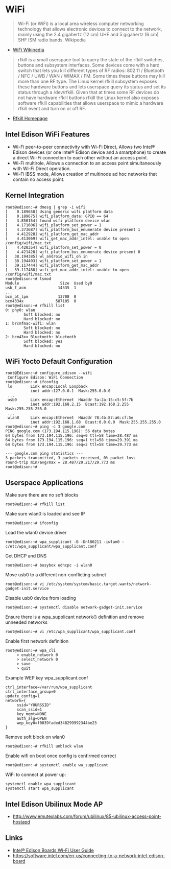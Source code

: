 WiFi
==

> Wi-Fi (or WiFi) is a local area wireless computer networking technology that allows electronic devices to connect to the network, mainly using the 2.4 gigahertz (12 cm) UHF and 5 gigahertz (6 cm) SHF ISM radio bands. Wikipedia

- [WiFi Wikipedia](https://en.wikipedia.org/wiki/Wi-Fi)

> rfkill is a small userspace tool to query the state of the rfkill switches, buttons and subsystem interfaces. Some devices come with a hard switch that lets you kill different types of RF radios: 802.11 / Bluetooth / NFC / UWB / WAN / WIMAX / FM. Some times these buttons may kill more than one RF type. The Linux kernel rfkill subsystem exposes these hardware buttons and lets userspace query its status and set its status through a /dev/rfkill. Given that at times some RF devices do not have hardware rfkill buttons rfkill the Linux kernel also exposes software rfkill capabilities that allows userspace to mimic a hardware rfkill event and turn on or off RF. 

- [Rfkill Homepage](https://wireless.wiki.kernel.org/en/users/documentation/rfkill)

## Intel Edison WiFi Features

- Wi-Fi peer-to-peer connectivity with Wi-Fi Direct, Allows two Intel® Edison devices (or one Intel® Edison device and a smartphone) to create a direct Wi-Fi connection to each other without an access point.
- Wi-Fi multirole, Allows a connection to an access point simultaneously with Wi-Fi Direct operation. 
- Wi-Fi IBSS mode, Allows creation of multinode ad hoc networks that contain no access point.

## Kernel Integration

    root@edison:~# dmesg | grep -i wifi
    [    0.189658] Using generic wifi platform data
    [    0.189675] wifi_platform_data: GPIO == 64
    [    3.850154] found wifi platform device wlan
    [    4.171606] wifi_platform_set_power = 1
    [    4.373687] wifi_platform_bus_enumerate device present 1
    [    4.412928] wifi_platform_get_mac_addr
    [    4.413069] wifi_get_mac_addr_intel: unable to open /config/wifi/mac.txt
    [    4.420354] wifi_platform_set_power = 0
    [    4.421428] wifi_platform_bus_enumerate device present 0
    [   38.194385] wl_android_wifi_on in
    [   38.194403] wifi_platform_set_power = 1
    [   39.117444] wifi_platform_get_mac_addr
    [   39.117488] wifi_get_mac_addr_intel: unable to open /config/wifi/mac.txt
    root@edison:~# lsmod
    Module                  Size  Used by0
    usb_f_acm              14335  1 
    ...
    bcm_bt_lpm             13708  0 
    bcm4334x              587105  0 
    root@edison:~# rfkill list 
    0: phy0: wlan
            Soft blocked: no
            Hard blocked: no
    1: brcmfmac-wifi: wlan
            Soft blocked: no
            Hard blocked: no
    2: bcm43xx Bluetooth: bluetooth
            Soft blocked: yes
            Hard blocked: no

## WiFi Yocto Default Configuration

    root@Edison:~# configure_edison --wifi
     Configure Edison: WiFi Connection
    root@edison:~# ifconfig
     lo        Link encap:Local Loopback
               inet addr:127.0.0.1  Mask:255.0.0.0
     ...
     usb0      Link encap:Ethernet  HWaddr 5a:2a:15:c5:5f:7b
               inet addr:192.168.2.15  Bcast:192.168.2.255  Mask:255.255.255.0
     ...
     wlan0     Link encap:Ethernet  HWaddr 78:4b:87:a6:cf:5e
               inet addr:192.168.1.68  Bcast:0.0.0.0  Mask:255.255.255.0
    root@edison:~# ping -c 3 google.com
    PING google.com (173.194.115.196): 56 data bytes
    64 bytes from 173.194.115.196: seq=0 ttl=58 time=28.487 ms
    64 bytes from 173.194.115.196: seq=1 ttl=58 time=29.391 ms
    64 bytes from 173.194.115.196: seq=2 ttl=58 time=29.773 ms
    
    --- google.com ping statistics ---
    3 packets transmitted, 3 packets received, 0% packet loss
    round-trip min/avg/max = 28.487/29.217/29.773 ms
    root@edison:~# 

## Userspace Applications

Make sure there are no soft blocks

    root@edison:~# rfkill list

Make sure wlan0 is loaded and see IP

    root@edison:~# ifconfig

Load the wlan0 device driver

    root@edison:~# wpa_supplicant -B -Dnl80211 -iwlan0 -c/etc/wpa_supplicant/wpa_supplicant.conf

Get DHCP and DNS

    root@edison:~# busybox udhcpc -i wlan0

Move usb0 to a different non-conflicting subnet

    root@edison:~# vi /etc/system/system/basic.target.wants/network-gadget-init.service

Disable usb0 device from loading

    root@edison:~# systemctl disable network-gadget-init.service

Ensure there is a wpa_supplicant network{} definition and remove unneeded networks

    root@edison:~# vi /etc/wpa_supplicant/wpa_supplicant.conf
    
Enable first network definition

    root@edison:~# wpa_cli
         > enable_network 0
         > select_network 0
         > save
         > quit

Example WEP key wpa_supplicant.conf

    ctrl_interface=/var/run/wpa_supplicant
    ctrl_interface_group=0
    update_config=1
    network={
         ssid="YOURSSID"
         scan_ssid=1
         key_mgmt=NONE
         auth_alg=OPEN
         wep_key0=f0039faded348299992344be23
    }

Remove soft block on wlan0

    root@edison:~# rfkill unblock wlan

Enable wifi on boot once config is confirmed correct

    root@edison:~# systemctl enable wa_supplicant

WiFi to connect at power up:

    systemctl enable wpa_supplicant
    systemctl start wpa_supplicant

## Intel Edison Ubilinux Mode AP

- http://www.emutexlabs.com/forum/ubilinux/85-ubilinux-access-point-hostapd

## Links

- [Intel® Edison Boards Wi-Fi User Guide](http://www.intel.com/support/edison/sb/CS-035380.htm)
- https://software.intel.com/en-us/connecting-to-a-network-intel-edison-board

